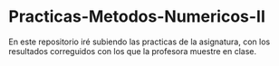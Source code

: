 # Practicas-Metodos-Numericos-II
En este repositorio iré subiendo las practicas de la asignatura, con los resultados correguidos con los que la profesora muestre en clase. 
